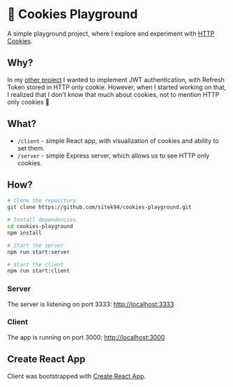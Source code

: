 # 🍪 Cookies Playground

A simple playground project, where I explore and experiment with [HTTP Cookies](https://developer.mozilla.org/en-US/docs/Web/HTTP/Cookies).

## Why?

In my [other project](https://github.com/sitek94/jwt-refresh-token-demo) I wanted to implement JWT authentication, 
with Refresh Token stored in HTTP only cookie. However, when I started working on that, I realized that I don't know
that much about cookies, not to mention HTTP only cookies 🙊

## What?

- `/client` - simple React app, with visualization of cookies and ability to set them.
- `/server` - simple Express server, which allows us to see HTTP only cookies.

## How?

```bash
# Clone the repository
git clone https://github.com/sitek94/cookies-playground.git

# Install dependencies
cd cookies-playground
npm install

# Start the server
npm run start:server 

# Start the client
npm run start:client
```

### Server

The server is listening on port 3333:
[http://localhost:3333](http://localhost:3333)

### Client

The app is running on port 3000:
[http://localhost:3000](http://localhost:3000)

## Create React App

Client was bootstrapped with [Create React App](https://github.com/facebook/create-react-app).

